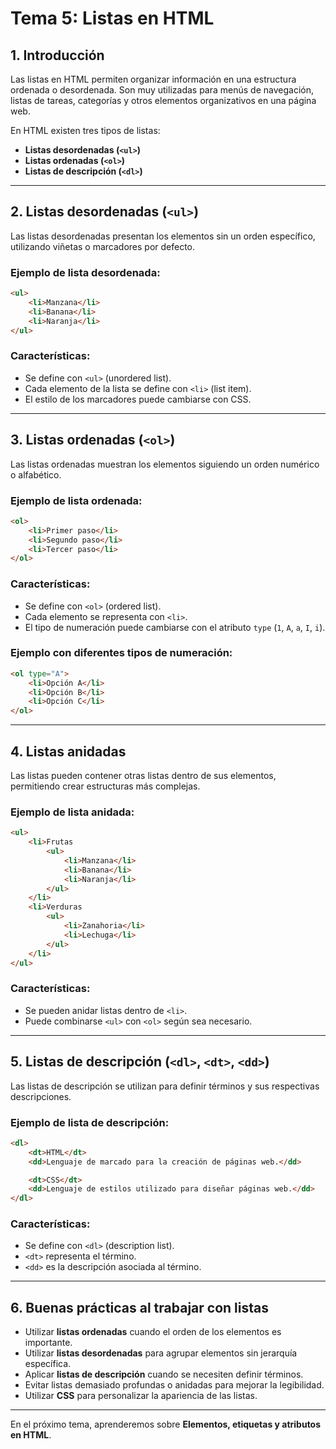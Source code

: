 # **Tema 5: Listas en HTML**

## **1. Introducción**

Las listas en HTML permiten organizar información en una estructura ordenada o desordenada. Son muy utilizadas para menús de navegación, listas de tareas, categorías y otros elementos organizativos en una página web.

En HTML existen tres tipos de listas:

- **Listas desordenadas (`<ul>`)**
- **Listas ordenadas (`<ol>`)**
- **Listas de descripción (`<dl>`)**

---

## **2. Listas desordenadas (`<ul>`)**

Las listas desordenadas presentan los elementos sin un orden específico, utilizando viñetas o marcadores por defecto.

### **Ejemplo de lista desordenada:**

```HTML
<ul>
    <li>Manzana</li>
    <li>Banana</li>
    <li>Naranja</li>
</ul>
```

### **Características:**

- Se define con `<ul>` (unordered list).
- Cada elemento de la lista se define con `<li>` (list item).
- El estilo de los marcadores puede cambiarse con CSS.

---

## **3. Listas ordenadas (`<ol>`)**

Las listas ordenadas muestran los elementos siguiendo un orden numérico o alfabético.

### **Ejemplo de lista ordenada:**

```HTML
<ol>
    <li>Primer paso</li>
    <li>Segundo paso</li>
    <li>Tercer paso</li>
</ol>
```

### **Características:**

- Se define con `<ol>` (ordered list).
- Cada elemento se representa con `<li>`.
- El tipo de numeración puede cambiarse con el atributo `type` (`1`, `A`, `a`, `I`, `i`).

### **Ejemplo con diferentes tipos de numeración:**

```HTML
<ol type="A">
    <li>Opción A</li>
    <li>Opción B</li>
    <li>Opción C</li>
</ol>
```

---

## **4. Listas anidadas**

Las listas pueden contener otras listas dentro de sus elementos, permitiendo crear estructuras más complejas.

### **Ejemplo de lista anidada:**

```HTML
<ul>
    <li>Frutas
        <ul>
            <li>Manzana</li>
            <li>Banana</li>
            <li>Naranja</li>
        </ul>
    </li>
    <li>Verduras
        <ul>
            <li>Zanahoria</li>
            <li>Lechuga</li>
        </ul>
    </li>
</ul>
```

### **Características:**

- Se pueden anidar listas dentro de `<li>`.
- Puede combinarse `<ul>` con `<ol>` según sea necesario.

---

## **5. Listas de descripción (`<dl>`, `<dt>`, `<dd>`)**

Las listas de descripción se utilizan para definir términos y sus respectivas descripciones.

### **Ejemplo de lista de descripción:**

```HTML
<dl>
    <dt>HTML</dt>
    <dd>Lenguaje de marcado para la creación de páginas web.</dd>

    <dt>CSS</dt>
    <dd>Lenguaje de estilos utilizado para diseñar páginas web.</dd>
</dl>
```

### **Características:**

- Se define con `<dl>` (description list).
- `<dt>` representa el término.
- `<dd>` es la descripción asociada al término.

---

## **6. Buenas prácticas al trabajar con listas**

- Utilizar **listas ordenadas** cuando el orden de los elementos es importante.
- Utilizar **listas desordenadas** para agrupar elementos sin jerarquía específica.
- Aplicar **listas de descripción** cuando se necesiten definir términos.
- Evitar listas demasiado profundas o anidadas para mejorar la legibilidad.
- Utilizar **CSS** para personalizar la apariencia de las listas.

---

En el próximo tema, aprenderemos sobre **Elementos, etiquetas y atributos en HTML**.
